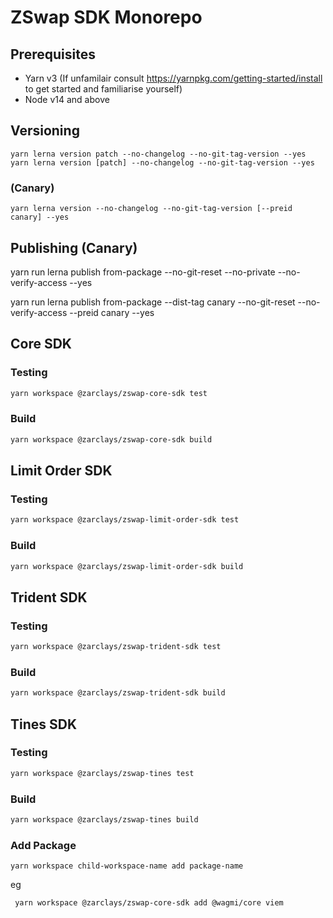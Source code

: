 # ZSwap SDK Monorepo

## Prerequisites

- Yarn v3 (If unfamilair consult https://yarnpkg.com/getting-started/install to get started and familiarise yourself)
- Node v14 and above

## Versioning 

```
yarn lerna version patch --no-changelog --no-git-tag-version --yes
yarn lerna version [patch] --no-changelog --no-git-tag-version --yes
```

### (Canary)
```
yarn lerna version --no-changelog --no-git-tag-version [--preid canary] --yes
```



## Publishing (Canary)

yarn run lerna publish from-package  --no-git-reset --no-private --no-verify-access  --yes

yarn run lerna publish from-package --dist-tag canary --no-git-reset --no-verify-access --preid canary --yes

## Core SDK

### Testing

```sh 
yarn workspace @zarclays/zswap-core-sdk test
```

### Build

```sh 
yarn workspace @zarclays/zswap-core-sdk build
```

## Limit Order SDK

### Testing

```sh 
yarn workspace @zarclays/zswap-limit-order-sdk test
```

### Build

```sh 
yarn workspace @zarclays/zswap-limit-order-sdk build
```

## Trident SDK

### Testing

```sh 
yarn workspace @zarclays/zswap-trident-sdk test
```

### Build

```sh 
yarn workspace @zarclays/zswap-trident-sdk build
```

## Tines SDK

### Testing

```sh 
yarn workspace @zarclays/zswap-tines test
```

### Build

```sh 
yarn workspace @zarclays/zswap-tines build
```



### Add Package

```
yarn workspace child-workspace-name add package-name

```

eg

```
 yarn workspace @zarclays/zswap-core-sdk add @wagmi/core viem
```